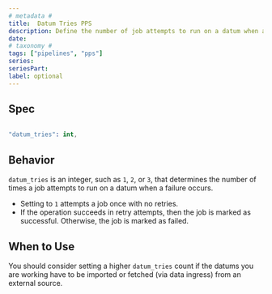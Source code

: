 ```yaml
---
# metadata # 
title:  Datum Tries PPS
description: Define the number of job attempts to run on a datum when a failure occurs.
date: 
# taxonomy #
tags: ["pipelines", "pps"]
series:
seriesPart:
label: optional
---
```



## Spec 

```s

"datum_tries": int,

```

## Behavior 

`datum_tries` is an integer, such as `1`, `2`, or `3`, that determines the
number of times a job attempts to run on a datum when a failure occurs. 


- Setting to `1` attempts a job once with no retries.
- If the operation succeeds in retry attempts, then the job is marked as successful. Otherwise, the job is marked as failed.


## When to Use 

You should consider setting a higher `datum_tries` count if the datums you are working have to be imported or fetched (via data ingress) from an external source.